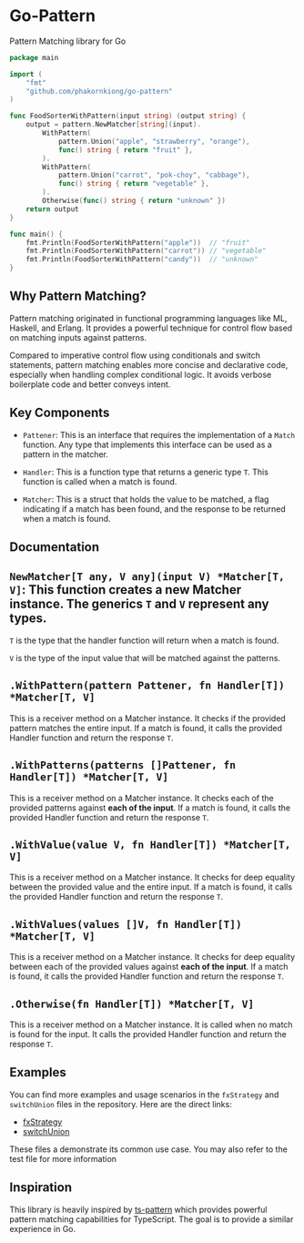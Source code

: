 # Go-Pattern

Pattern Matching library for Go

```go
package main

import (
	"fmt"
	"github.com/phakornkiong/go-pattern"
)

func FoodSorterWithPattern(input string) (output string) {
	output = pattern.NewMatcher[string](input).
		WithPattern(
			pattern.Union("apple", "strawberry", "orange"),
			func() string { return "fruit" },
		).
		WithPattern(
			pattern.Union("carrot", "pok-choy", "cabbage"),
			func() string { return "vegetable" },
		).
		Otherwise(func() string { return "unknown" })
	return output
}

func main() {
	fmt.Println(FoodSorterWithPattern("apple"))  // "fruit"
	fmt.Println(FoodSorterWithPattern("carrot")) // "vegetable"
	fmt.Println(FoodSorterWithPattern("candy"))  // "unknown"
}

```

## Why Pattern Matching?

Pattern matching originated in functional programming languages like ML, Haskell, and Erlang. It provides a powerful technique for control flow based on matching inputs against patterns.

Compared to imperative control flow using conditionals and switch statements, pattern matching enables more concise and declarative code, especially when handling complex conditional logic. It avoids verbose boilerplate code and better conveys intent.

## Key Components

- `Pattener`: This is an interface that requires the implementation of a `Match` function. Any type that implements this interface can be used as a pattern in the matcher.

- `Handler`: This is a function type that returns a generic type `T`. This function is called when a match is found.

- `Matcher`: This is a struct that holds the value to be matched, a flag indicating if a match has been found, and the response to be returned when a match is found.

## Documentation

## `NewMatcher[T any, V any](input V) *Matcher[T, V]`: This function creates a new Matcher instance. The generics `T` and `V` represent any types.

`T` is the type that the handler function will return when a match is found.

`V` is the type of the input value that will be matched against the patterns.

## `.WithPattern(pattern Pattener, fn Handler[T]) *Matcher[T, V]`

This is a receiver method on a Matcher instance. It checks if the provided pattern matches the entire input. If a match is found, it calls the provided Handler function and return the response `T`.

## `.WithPatterns(patterns []Pattener, fn Handler[T]) *Matcher[T, V]`

This is a receiver method on a Matcher instance. It checks each of the provided patterns against <b>each of the input</b>. If a match is found, it calls the provided Handler function and return the response `T`.

## `.WithValue(value V, fn Handler[T]) *Matcher[T, V]`

This is a receiver method on a Matcher instance. It checks for deep equality between the provided value and the entire input. If a match is found, it calls the provided Handler function and return the response `T`.

## `.WithValues(values []V, fn Handler[T]) *Matcher[T, V]`

This is a receiver method on a Matcher instance. It checks for deep equality between each of the provided values against <b>each of the input</b>. If a match is found, it calls the provided Handler function and return the response `T`.

## `.Otherwise(fn Handler[T]) *Matcher[T, V]`

This is a receiver method on a Matcher instance. It is called when no match is found for the input. It calls the provided Handler function and return the response `T`.

## Examples

You can find more examples and usage scenarios in the `fxStrategy` and `switchUnion` files in the repository. Here are the direct links:

- [fxStrategy](https://github.com/phakornkiong/go-pattern/blob/main/fxStrategy.go)
- [switchUnion](https://github.com/phakornkiong/go-pattern/blob/main/switchUnion.go)

These files a demonstrate its common use case. You may also refer to the test file for more information

## Inspiration

This library is heavily inspired by [ts-pattern](https://github.com/gvergnaud/ts-pattern) which provides powerful pattern matching capabilities for TypeScript. The goal is to provide a similar experience in Go.
